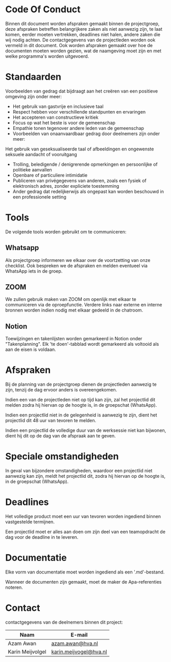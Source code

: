 # Code Of Conduct
Binnen dit document worden afspraken gemaakt binnen de projectgroep, deze afspraken betreffen belangrijkere zaken als niet aanwezig zijn, te laat komen, eerder moeten vertrekken, deadlines niet halen, andere zaken die wij nodig achten. De contactgegevens van de projectleden worden ook vermeld in dit document. Ook worden afspraken gemaakt over hoe de documenten moeten worden gezien, wat de naamgeving moet zijn en met welke programma's worden uitgevoerd.

# Standaarden
Voorbeelden van gedrag dat bijdraagt ​​aan het creëren van een positieve omgeving zijn onder meer:

- Het gebruik van gastvrije en inclusieve taal
- Respect hebben voor verschillende standpunten en ervaringen
- Het accepteren van constructieve kritiek
- Focus op wat het beste is voor de gemeenschap
- Empathie tonen tegenover andere leden van de gemeenschap
- Voorbeelden van onaanvaardbaar gedrag door deelnemers zijn onder meer:

Het gebruik van geseksualiseerde taal of afbeeldingen en ongewenste seksuele aandacht of vooruitgang
- Trolling, beledigende / denigrerende opmerkingen en persoonlijke of politieke aanvallen
- Openbare of particuliere intimidatie
- Publiceren van privégegevens van anderen, zoals een fysiek of elektronisch adres, zonder expliciete toestemming
- Ander gedrag dat redelijkerwijs als ongepast kan worden beschouwd in een professionele setting

# Tools
De volgende tools worden gebruikt om te communiceren:

## Whatsapp
Als projectgroep informeren we elkaar over de voortzetting van onze checklist. Ook bespreken we de afspraken en melden eventueel via WhatsApp iets in de groep.

## ZOOM
We zullen gebruik maken van ZOOM om openlijk met elkaar te communiceren via de oproepfunctie. Verdere links naar externe en interne bronnen worden indien nodig met elkaar gedeeld in de chatroom.

## Notion
Toewijzingen en takenlijsten worden gemarkeerd in Notion onder "Takenplanning". Elk 'te doen'-tabblad wordt gemarkeerd als voltooid als aan de eisen is voldaan.

# Afspraken
Bij de planning van de projectgroep dienen de projectleden aanwezig te zijn, tenzij de dag ervoor anders is overeengekomen.

Indien een van de projectleden niet op tijd kan zijn, zal het projectlid dit melden zodra hij hiervan op de hoogte is, in de groepschat (WhatsApp).

Indien een projectlid niet in de gelegenheid is aanwezig te zijn, dient het projectlid dit 48 uur van tevoren te melden.

Indien een projectlid de volledige duur van de werksessie niet kan bijwonen, dient hij dit op de dag van de afspraak aan te geven.

# Speciale omstandigheden
In geval van bijzondere omstandigheden, waardoor een projectlid niet aanwezig kan zijn, meldt het projectlid dit, zodra hij hiervan op de hoogte is, in de groepschat (WhatsApp).

# Deadlines
Het volledige product moet een uur van tevoren worden ingediend binnen vastgestelde termijnen.

Een projectlid moet er alles aan doen om zijn deel van een teamopdracht de dag voor de deadline in te leveren.

# Documentatie
Elke vorm van documentatie moet worden ingediend als een '.md'-bestand.

Wanneer de documenten zijn gemaakt, moet de maker de Apa-referenties noteren.

# Contact
contactgegevens van de deelnemers binnen dit project:

| Naam | E-mail |
| --- | --- |
| Azam Awan | azam.awan@hva.nl |
| Karin Meijvolgel | karin.meijvogel@hva.nl |
